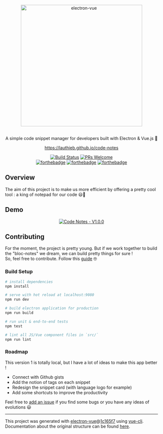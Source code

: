 <div align="center">
<br>
<img width="400" src="/src/renderer/assets/img/code-notes-logo-black-full.png" alt="electron-vue">
<br>
<br>
</div>

<p align="center" color="#6a737d">
A simple code snippet manager for developers built with Electron & Vue.js 🚀
</p>
<p align="center">
 <a href="https://lauthieb.github.io/code-notes/" target="_blank">https://lauthieb.github.io/code-notes</a>
</p>

<div align="center">

[![Build Status](https://travis-ci.org/lauthieb/code-notes.svg?branch=master)](https://travis-ci.org/lauthieb/code-notes)
[![PRs Welcome](https://img.shields.io/badge/PRs-welcome-brightgreen.svg?style=flat-square)](http://makeapullrequest.com)  
[![forthebadge](http://forthebadge.com/images/badges/built-with-love.svg)](http://forthebadge.com) [![forthebadge](http://forthebadge.com/images/badges/uses-js.svg)](http://forthebadge.com) [![forthebadge](http://forthebadge.com/images/badges/makes-people-smile.svg)](http://forthebadge.com)
</div>

## Overview

The aim of this project is to make us more efficient by offering a pretty cool tool : a king of notepad for our code 😃📝

## Demo

<div align="center">

[![Code Notes - V1.0.0](https://img.youtube.com/vi/WiTLEyDYex4/0.jpg)](https://www.youtube.com/watch?v=WiTLEyDYex4 "Code Notes - V1.0.0")

</div>

## Contributing

For the moment, the project is pretty young. But if we work together to build the "bloc-notes" we dream, we can build pretty things for sure !  
So, feel free to contribute. Follow this [guide](CONTRIBUTING.md) 🤓

### Build Setup

``` bash
# install dependencies
npm install

# serve with hot reload at localhost:9080
npm run dev

# build electron application for production
npm run build

# run unit & end-to-end tests
npm test

# lint all JS/Vue component files in `src/`
npm run lint

```

### Roadmap

This version 1 is totally local, but I have a lot of ideas to make this app better !

* Connect with Github gists
* Add the notion of tags on each snippet
* Redesign the snippet card (with language logo for example)
* Add some shortcuts to improve the productivity

Feel free to [add an issue](https://github.com/lauthieb/code-notes/issues/new) if you find some bugs or you have any ideas of evolutions 😃

---

This project was generated with [electron-vue](https://github.com/SimulatedGREG/electron-vue)@[1c165f7](https://github.com/SimulatedGREG/electron-vue/tree/1c165f7c5e56edaf48be0fbb70838a1af26bb015) using [vue-cli](https://github.com/vuejs/vue-cli). Documentation about the original structure can be found [here](https://simulatedgreg.gitbooks.io/electron-vue/content/index.html).
